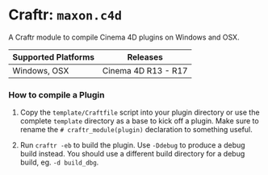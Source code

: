# Craftr: `maxon.c4d`

A Craftr module to compile Cinema 4D plugins on Windows and OSX.

| Supported Platforms | Releases |
| --- | --- |
| Windows, OSX | Cinema 4D R13 - R17 |

### How to compile a Plugin

1. Copy the `template/Craftfile` script into your plugin directory or
   use the complete `template` directory as a base to kick off a plugin. Make
   sure to rename the `# craftr_module(plugin)` declaration to something
   useful.

2. Run `craftr -eb` to build the plugin. Use `-Ddebug` to produce a 
   debug build instead. You should use a different build directory for
   a debug build, eg. `-d build_dbg`.

  [Craftr]: https://github.com/craftr-build/craftr

